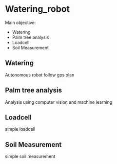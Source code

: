 # Watering_robot
Main objective:
 * Watering
 * Palm tree analysis
 * Loadcell
 * Soil Measurement
 
Watering
---
Autonomous robot follow gps plan 
 
Palm tree analysis
---
 Analysis using computer vision and machine learning
 
Loadcell
---
 simple loadcell
 
Soil Measurement
---
 simple soil measurement

